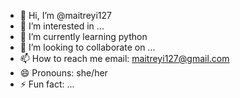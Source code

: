 - 👋 Hi, I’m @maitreyi127
- 👀 I’m interested in ...
- 🌱 I’m currently learning python
- 💞️ I’m looking to collaborate on ...
- 📫 How to reach me email: maitreyi127@gmail.com
- 😄 Pronouns: she/her
- ⚡ Fun fact: ...

<!---
maitreyi127/maitreyi127 is a ✨ special ✨ repository because its `README.md` (this file) appears on your GitHub profile.
You can click the Preview link to take a look at your changes.
--->
